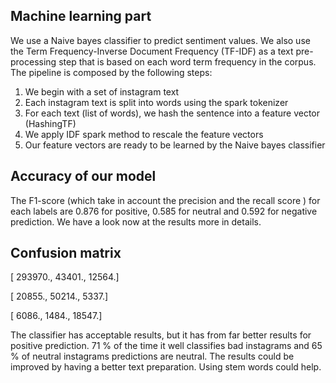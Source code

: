 ## Machine learning part

We use a Naive bayes classifier to predict sentiment values. 
We also use the Term Frequency-Inverse Document Frequency (TF-IDF) as a text pre-processing step that is based on each word term frequency in the corpus. The pipeline is composed by the following steps:

1) We begin with a set of instagram text
2) Each instagram text is split into words using the spark tokenizer
3) For each text (list of words), we hash the sentence into a feature vector (HashingTF)
4) We apply IDF spark method to rescale the feature vectors
5) Our feature vectors are ready to be learned by the Naive bayes classifier 

## Accuracy of our model

The F1-score (which take in account the precision and the recall score ) for each labels are 0.876 for positive, 0.585 for neutral and 0.592 for negative prediction.
We have a look now at the results more in details.

## Confusion matrix

[ 293970.,   43401.,   12564.]

[  20855.,   50214.,    5337.]

[   6086.,    1484.,   18547.]

The classifier has acceptable results, but it has from far better results for positive prediction.
71 % of the time it well classifies bad instagrams and 65 % of neutral instagrams predictions are neutral. The results could be improved by having a better text preparation. Using stem words could help.